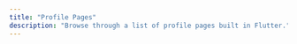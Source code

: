 ```yaml
---
title: "Profile Pages"
description: "Browse through a list of profile pages built in Flutter."
---
```

